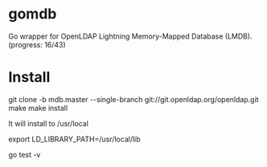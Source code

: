 gomdb
=====

Go wrapper for OpenLDAP Lightning Memory-Mapped Database (LMDB).
(progress: 16/43)

Install
=======

git clone -b mdb.master --single-branch git://git.openldap.org/openldap.git
make
make install

It will install to /usr/local

export LD_LIBRARY_PATH=/usr/local/lib

go test -v


